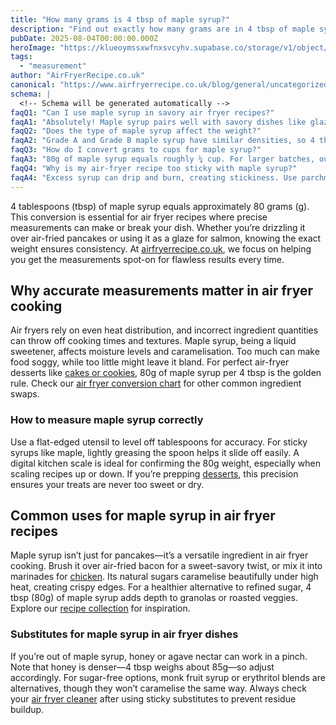 ```yaml
---
title: "How many grams is 4 tbsp of maple syrup?"
description: "Find out exactly how many grams are in 4 tbsp of maple syrup for perfect air fryer recipes. Includes UK conversions and tips!"
pubDate: 2025-08-04T00:00:00.000Z
heroImage: "https://klueoymssxwfnxsvcyhv.supabase.co/storage/v1/object/public/Shmucket/how-many-grams-is-4-tbsp-maple-syrup.webp"
tags:
  - "measurement"
author: "AirFryerRecipe.co.uk"
canonical: "https://www.airfryerrecipe.co.uk/blog/general/uncategorized/how-many-grams-is-4-tbsp-maple-syrup"
schema: |
  <!-- Schema will be generated automatically -->
faqQ1: "Can I use maple syrup in savory air fryer recipes?"
faqA1: "Absolutely! Maple syrup pairs well with savory dishes like glazed carrots or air-fried tofu. Its sweetness balances spices—just stick to the 4 tbsp (80g) measurement to avoid overpowering flavors."
faqQ2: "Does the type of maple syrup affect the weight?"
faqA2: "Grade A and Grade B maple syrup have similar densities, so 4 tbsp will still weigh ~80g. However, flavored or diluted syrups may vary slightly—always check the label or use a scale."
faqQ3: "How do I convert grams to cups for maple syrup?"
faqA3: "80g of maple syrup equals roughly ¼ cup. For larger batches, our <a href=https://www.airfryerrecipe.co.uk/air-fryer-conversion-chart>conversion chart</a> simplifies scaling recipes without guesswork."
faqQ4: "Why is my air-fryer recipe too sticky with maple syrup?"
faqA4: "Excess syrup can drip and burn, creating stickiness. Use parchment liners and clean your air fryer basket promptly. For sticky-free results, measure precisely—4 tbsp (80g) is ideal for most recipes."
---
```

<p>4 tablespoons (tbsp) of maple syrup equals approximately 80 grams (g). This conversion is essential for air fryer recipes where precise measurements can make or break your dish. Whether you’re drizzling it over air-fried pancakes or using it as a glaze for salmon, knowing the exact weight ensures consistency. At <a href=https://www.airfryerrecipe.co.uk>airfryerrecipe.co.uk</a>, we focus on helping you get the measurements spot-on for flawless results every time.</p>  

<h2>Why accurate measurements matter in air fryer cooking</h2>  
<p>Air fryers rely on even heat distribution, and incorrect ingredient quantities can throw off cooking times and textures. Maple syrup, being a liquid sweetener, affects moisture levels and caramelisation. Too much can make food soggy, while too little might leave it bland. For perfect air-fryer desserts like <a href=https://www.airfryerrecipe.co.uk/recipes>cakes or cookies</a>, 80g of maple syrup per 4 tbsp is the golden rule. Check our <a href=https://www.airfryerrecipe.co.uk/air-fryer-conversion-chart>air fryer conversion chart</a> for other common ingredient swaps.</p>  

<h3>How to measure maple syrup correctly</h3>  
<p>Use a flat-edged utensil to level off tablespoons for accuracy. For sticky syrups like maple, lightly greasing the spoon helps it slide off easily. A digital kitchen scale is ideal for confirming the 80g weight, especially when scaling recipes up or down. If you’re prepping <a href=https://www.airfryerrecipe.co.uk/recipe-category/dessert>desserts</a>, this precision ensures your treats are never too sweet or dry.</p>  

<h2>Common uses for maple syrup in air fryer recipes</h2>  
<p>Maple syrup isn’t just for pancakes—it’s a versatile ingredient in air fryer cooking. Brush it over air-fried bacon for a sweet-savory twist, or mix it into marinades for <a href=https://www.airfryerrecipe.co.uk/recipe-category/chicken>chicken</a>. Its natural sugars caramelise beautifully under high heat, creating crispy edges. For a healthier alternative to refined sugar, 4 tbsp (80g) of maple syrup adds depth to granolas or roasted veggies. Explore our <a href=https://www.airfryerrecipe.co.uk/recipes>recipe collection</a> for inspiration.</p>  

<h3>Substitutes for maple syrup in air fryer dishes</h3>  
<p>If you’re out of maple syrup, honey or agave nectar can work in a pinch. Note that honey is denser—4 tbsp weighs about 85g—so adjust accordingly. For sugar-free options, monk fruit syrup or erythritol blends are alternatives, though they won’t caramelise the same way. Always check your <a href=https://www.airfryerrecipe.co.uk/air-fryer-cleaner>air fryer cleaner</a> after using sticky substitutes to prevent residue buildup.</p>
